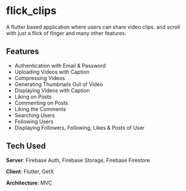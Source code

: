 # flick_clips

A flutter based application where users can share video clips, and scroll with just a flick of finger and many other features.

## Features
- Authentication with Email & Password
- Uploading Videos with Caption
- Compressing Videos
- Generating Thumbnails Out of Video
- Displaying Videos with Caption
- Liking on Posts
- Commenting on Posts
- Liking the Comments
- Searching Users
- Following Users
- Displaying Followers, Following, Likes & Posts of User

## Tech Used
**Server**: Firebase Auth, Firebase Storage, Firebase Firestore

**Client**: Flutter, GetX

**Architecture**: MVC